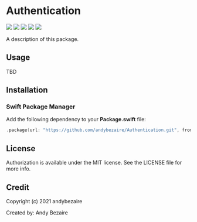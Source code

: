 
# Authentication
<p>
  <img src="https://img.shields.io/badge/Swift-5.3-brightgreen.svg" />
  <img src="https://img.shields.io/github/license/andybezaire/Authentication" />
  <img src="https://img.shields.io/github/issues/andybezaire/Authentication" />
  <img src="https://img.shields.io/github/forks/andybezaire/Authentication" />
  <img src="https://img.shields.io/github/stars/andybezaire/Authentication" />
</p>
A description of this package.

## Usage

TBD

## Installation

### Swift Package Manager

Add the following dependency to your **Package.swift** file:

```swift
.package(url: "https://github.com/andybezaire/Authentication.git", from: "1.0")
```
## License

Authorization is available under the MIT license. See the LICENSE file for more info.


## Credit

Copyright (c) 2021 andybezaire

Created by: Andy Bezaire
